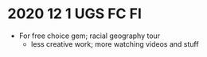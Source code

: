 # 2020 12 1 UGS FC FI

- For free choice gem; racial geography tour
  - less creative work; more watching videos and stuff